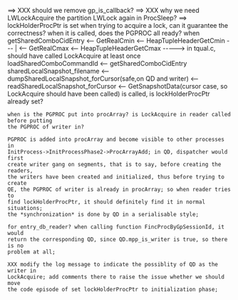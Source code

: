 ==> XXX should we remove gp\_is\_callback?
==> XXX why we need LWLockAcquire the partition LWLock again in ProcSleep?
==> lockHolderProcPtr is set when trying to acquire a lock, can it guarantee
	the correctness? when it is called, does the PGPROC all ready? when
	getSharedComboCidEntry <-- GetRealCmin <-- HeapTupleHeaderGetCmin ---
																		|
						   <-- GetRealCmax <-- HeapTupleHeaderGetCmax -----> in tqual.c, should
						   have called LockAcquire at least once
	loadSharedComboCommandId <-- getSharedComboCidEntry
	sharedLocalSnapshot_filename <-- dumpSharedLocalSnapshot_forCursor(safe,on QD and writer)
								 <-- readSharedLocalSnapshot_forCursor
								 	 <-- GetSnapshotData(cursor case, so LockAcquire should have been 
														 called)
	is called, is lockHolderProcPtr already set?

	when is the PGPROC put into procArray? is LockAcquire in reader called before putting
	the PGPROC of writer in?

	PGPROC is added into procArray and become visible to other processes in
	InitProcess->InitProcessPhase2->ProcArrayAdd; in QD, dispatcher would first
	create writer gang on segments, that is to say, before creating the readers,
	the writers have been created and initialized, thus before trying to create
	QE, the PGPROC of writer is already in procArray; so when reader tries to
	find lockHolderProcPtr, it should definitely find it in normal situations;
	the *synchronization* is done by QD in a serialisable style;

	for entry_db_reader? when calling function FincProcByGpSessionId, it would
	return the corresponding QD, since QD.mpp_is_writer is true, so there is no
	problem at all;

	XXX modify the log message to indicate the possiblity of QD as the writer in
	LockAcquire; add comments there to raise the issue whether we should move
	the code episode of set lockHolderProcPtr to initialization phase;

